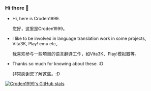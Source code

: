 ### Hi there 👋

- Hi, here is Croden1999.

   您好，这里是Croden1999。

- I like to be involved in language translation work in some projects, Vita3K, Play! emu etc,.

   我喜欢参与一些项目的语言翻译工作，如Vita3K、Play!模拟器等。

- Thanks so much for knowing about these. :D

   非常感谢您了解这些。:D

[![Croden1999's GitHub stats](https://github-readme-stats.vercel.app/api?username=Croden1999&show_icons=true&theme=radical)](https://github.com//Croden1999)

<!-- [![Top Langs](https://github-readme-stats.vercel.app/api/top-langs/?username=anuraghazra)](https://github.com/Croden1999) -->

<!--
**Croden1999/Croden1999** is a ✨ _special_ ✨ repository because its `README.md` (this file) appears on your GitHub profile.

Here are some ideas to get you started:

- 🔭 I’m currently working on ...
- 🌱 I’m currently learning ...
- 👯 I’m looking to collaborate on ...
- 🤔 I’m looking for help with ...
- 💬 Ask me about ...
- 📫 How to reach me: ...
- 😄 Pronouns: ...
- ⚡ Fun fact: ...
-->
